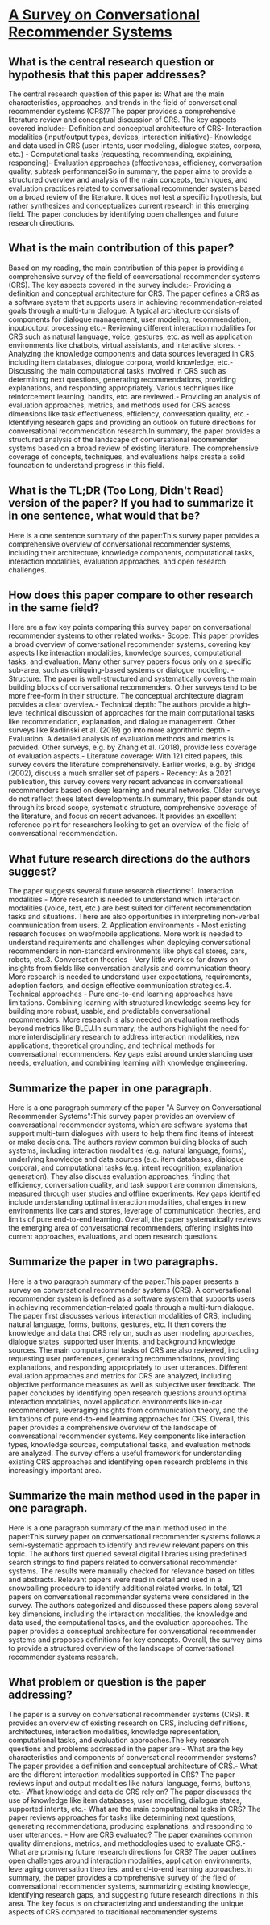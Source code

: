 # [A Survey on Conversational Recommender Systems](https://arxiv.org/abs/2004.00646)

## What is the central research question or hypothesis that this paper addresses?

The central research question of this paper is: What are the main characteristics, approaches, and trends in the field of conversational recommender systems (CRS)? The paper provides a comprehensive literature review and conceptual discussion of CRS. The key aspects covered include:- Definition and conceptual architecture of CRS- Interaction modalities (input/output types, devices, interaction initiative)- Knowledge and data used in CRS (user intents, user modeling, dialogue states, corpora, etc.) - Computational tasks (requesting, recommending, explaining, responding)- Evaluation approaches (effectiveness, efficiency, conversation quality, subtask performance)So in summary, the paper aims to provide a structured overview and analysis of the main concepts, techniques, and evaluation practices related to conversational recommender systems based on a broad review of the literature. It does not test a specific hypothesis, but rather synthesizes and conceptualizes current research in this emerging field. The paper concludes by identifying open challenges and future research directions.


## What is the main contribution of this paper?

Based on my reading, the main contribution of this paper is providing a comprehensive survey of the field of conversational recommender systems (CRS). The key aspects covered in the survey include:- Providing a definition and conceptual architecture for CRS. The paper defines a CRS as a software system that supports users in achieving recommendation-related goals through a multi-turn dialogue. A typical architecture consists of components for dialogue management, user modeling, recommendation, input/output processing etc.- Reviewing different interaction modalities for CRS such as natural language, voice, gestures, etc. as well as application environments like chatbots, virtual assistants, and interactive stores. - Analyzing the knowledge components and data sources leveraged in CRS, including item databases, dialogue corpora, world knowledge, etc.- Discussing the main computational tasks involved in CRS such as determining next questions, generating recommendations, providing explanations, and responding appropriately. Various techniques like reinforcement learning, bandits, etc. are reviewed.- Providing an analysis of evaluation approaches, metrics, and methods used for CRS across dimensions like task effectiveness, efficiency, conversation quality, etc.- Identifying research gaps and providing an outlook on future directions for conversational recommendation research.In summary, the paper provides a structured analysis of the landscape of conversational recommender systems based on a broad review of existing literature. The comprehensive coverage of concepts, techniques, and evaluations helps create a solid foundation to understand progress in this field.


## What is the TL;DR (Too Long, Didn't Read) version of the paper? If you had to summarize it in one sentence, what would that be?

Here is a one sentence summary of the paper:This survey paper provides a comprehensive overview of conversational recommender systems, including their architecture, knowledge components, computational tasks, interaction modalities, evaluation approaches, and open research challenges.


## How does this paper compare to other research in the same field?

Here are a few key points comparing this survey paper on conversational recommender systems to other related works:- Scope: This paper provides a broad overview of conversational recommender systems, covering key aspects like interaction modalities, knowledge sources, computational tasks, and evaluation. Many other survey papers focus only on a specific sub-area, such as critiquing-based systems or dialogue modeling. - Structure: The paper is well-structured and systematically covers the main building blocks of conversational recommenders. Other surveys tend to be more free-form in their structure. The conceptual architecture diagram provides a clear overview.- Technical depth: The authors provide a high-level technical discussion of approaches for the main computational tasks like recommendation, explanation, and dialogue management. Other surveys like Radlinski et al. (2019) go into more algorithmic depth.- Evaluation: A detailed analysis of evaluation methods and metrics is provided. Other surveys, e.g. by Zhang et al. (2018), provide less coverage of evaluation aspects.- Literature coverage: With 121 cited papers, this survey covers the literature comprehensively. Earlier works, e.g. by Bridge (2002), discuss a much smaller set of papers.- Recency: As a 2021 publication, this survey covers very recent advances in conversational recommenders based on deep learning and neural networks. Older surveys do not reflect these latest developments.In summary, this paper stands out through its broad scope, systematic structure, comprehensive coverage of the literature, and focus on recent advances. It provides an excellent reference point for researchers looking to get an overview of the field of conversational recommendation.


## What future research directions do the authors suggest?

The paper suggests several future research directions:1. Interaction modalities - More research is needed to understand which interaction modalities (voice, text, etc.) are best suited for different recommendation tasks and situations. There are also opportunities in interpreting non-verbal communication from users. 2. Application environments - Most existing research focuses on web/mobile applications. More work is needed to understand requirements and challenges when deploying conversational recommenders in non-standard environments like physical stores, cars, robots, etc.3. Conversation theories - Very little work so far draws on insights from fields like conversation analysis and communication theory. More research is needed to understand user expectations, requirements, adoption factors, and design effective communication strategies.4. Technical approaches - Pure end-to-end learning approaches have limitations. Combining learning with structured knowledge seems key for building more robust, usable, and predictable conversational recommenders. More research is also needed on evaluation methods beyond metrics like BLEU.In summary, the authors highlight the need for more interdisciplinary research to address interaction modalities, new applications, theoretical grounding, and technical methods for conversational recommenders. Key gaps exist around understanding user needs, evaluation, and combining learning with knowledge engineering.


## Summarize the paper in one paragraph.

Here is a one paragraph summary of the paper "A Survey on Conversational Recommender Systems":This survey paper provides an overview of conversational recommender systems, which are software systems that support multi-turn dialogues with users to help them find items of interest or make decisions. The authors review common building blocks of such systems, including interaction modalities (e.g. natural language, forms), underlying knowledge and data sources (e.g. item databases, dialogue corpora), and computational tasks (e.g. intent recognition, explanation generation). They also discuss evaluation approaches, finding that efficiency, conversation quality, and task support are common dimensions, measured through user studies and offline experiments. Key gaps identified include understanding optimal interaction modalities, challenges in new environments like cars and stores, leverage of communication theories, and limits of pure end-to-end learning. Overall, the paper systematically reviews the emerging area of conversational recommenders, offering insights into current approaches, evaluations, and open research questions.


## Summarize the paper in two paragraphs.

Here is a two paragraph summary of the paper:This paper presents a survey on conversational recommender systems (CRS). A conversational recommender system is defined as a software system that supports users in achieving recommendation-related goals through a multi-turn dialogue. The paper first discusses various interaction modalities of CRS, including natural language, forms, buttons, gestures, etc. It then covers the knowledge and data that CRS rely on, such as user modeling approaches, dialogue states, supported user intents, and background knowledge sources. The main computational tasks of CRS are also reviewed, including requesting user preferences, generating recommendations, providing explanations, and responding appropriately to user utterances. Different evaluation approaches and metrics for CRS are analyzed, including objective performance measures as well as subjective user feedback. The paper concludes by identifying open research questions around optimal interaction modalities, novel application environments like in-car recommenders, leveraging insights from communication theory, and the limitations of pure end-to-end learning approaches for CRS. Overall, this paper provides a comprehensive overview of the landscape of conversational recommender systems. Key components like interaction types, knowledge sources, computational tasks, and evaluation methods are analyzed. The survey offers a useful framework for understanding existing CRS approaches and identifying open research problems in this increasingly important area.


## Summarize the main method used in the paper in one paragraph.

Here is a one paragraph summary of the main method used in the paper:This survey paper on conversational recommender systems follows a semi-systematic approach to identify and review relevant papers on this topic. The authors first queried several digital libraries using predefined search strings to find papers related to conversational recommender systems. The results were manually checked for relevance based on titles and abstracts. Relevant papers were read in detail and used in a snowballing procedure to identify additional related works. In total, 121 papers on conversational recommender systems were considered in the survey. The authors categorized and discussed these papers along several key dimensions, including the interaction modalities, the knowledge and data used, the computational tasks, and the evaluation approaches. The paper provides a conceptual architecture for conversational recommender systems and proposes definitions for key concepts. Overall, the survey aims to provide a structured overview of the landscape of conversational recommender systems research.


## What problem or question is the paper addressing?

The paper is a survey on conversational recommender systems (CRS). It provides an overview of existing research on CRS, including definitions, architectures, interaction modalities, knowledge representation, computational tasks, and evaluation approaches.The key research questions and problems addressed in the paper are:- What are the key characteristics and components of conversational recommender systems? The paper provides a definition and conceptual architecture of CRS.- What are the different interaction modalities supported in CRS? The paper reviews input and output modalities like natural language, forms, buttons, etc.- What knowledge and data do CRS rely on? The paper discusses the use of knowledge like item databases, user modeling, dialogue states, supported intents, etc.- What are the main computational tasks in CRS? The paper reviews approaches for tasks like determining next questions, generating recommendations, producing explanations, and responding to user utterances. - How are CRS evaluated? The paper examines common quality dimensions, metrics, and methodologies used to evaluate CRS.- What are promising future research directions for CRS? The paper outlines open challenges around interaction modalities, application environments, leveraging conversation theories, and end-to-end learning approaches.In summary, the paper provides a comprehensive survey of the field of conversational recommender systems, summarizing existing knowledge, identifying research gaps, and suggesting future research directions in this area. The key focus is on characterizing and understanding the unique aspects of CRS compared to traditional recommender systems.
